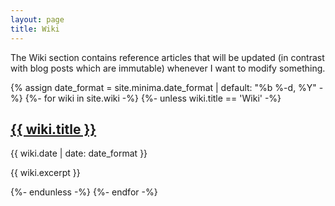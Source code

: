 ```yaml
---
layout: page
title: Wiki
---
```

The Wiki section contains reference articles that will be updated (in contrast
with blog posts which are immutable) whenever I want to modify something.

{% assign date_format = site.minima.date_format | default: "%b %-d, %Y" -%}
{%- for wiki in site.wiki -%}
  {%- unless wiki.title == 'Wiki' -%}

  <h2><a href="{{ wiki.url | relative_url }}">{{ wiki.title }}</a></h2>
  <p class="post-meta">
    <time class="dt-published" datetime="{{ wiki.date | date_to_xmlschema }}">
      {{ wiki.date | date: date_format }}
    </time>
  </p>

  {{ wiki.excerpt }}

  {%- endunless -%}
{%- endfor -%}
